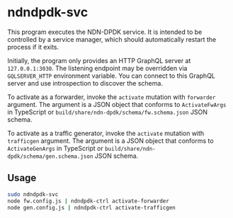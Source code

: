 # ndndpdk-svc

This program executes the NDN-DPDK service.
It is intended to be controlled by a service manager, which should automatically restart the process if it exits.

Initially, the program only provides an HTTP GraphQL server at `127.0.0.1:3030`.
The listening endpoint may be overridden via `GQLSERVER_HTTP` environment variable.
You can connect to this GraphQL server and use introspection to discover the schema.

To activate as a forwarder, invoke the `activate` mutation with `forwarder` argument.
The argument is a JSON object that conforms to `ActivateFwArgs` in TypeScript or `build/share/ndn-dpdk/schema/fw.schema.json` JSON schema.

To activate as a traffic generator, invoke the `activate` mutation with `trafficgen` argument.
The argument is a JSON object that conforms to `ActivateGenArgs` in TypeScript or `build/share/ndn-dpdk/schema/gen.schema.json` JSON schema.

## Usage

```bash
sudo ndndpdk-svc
node fw.config.js | ndndpdk-ctrl activate-forwarder
node gen.config.js | ndndpdk-ctrl activate-trafficgen
```
